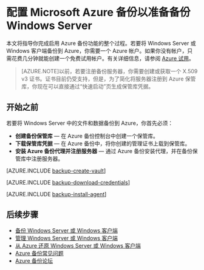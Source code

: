 <properties
	pageTitle="配置 Azure 备份服务以准备备份 Windows Server | Windows Azure"
	description="使用本教程可了解如何在 Microsoft 的 Azure 云产品/服务中使用备份服务来将 Windows Server 备份到云中。"
	services="backup"
	documentationCenter=""
	authors="Jim-Parker"
	manager="jwhit"
	editor=""/>

<tags
	ms.service="backup"
	ms.date="08/21/2015"
	wacn.date="11/02/2015"/>

# 配置 Microsoft Azure 备份以准备备份 Windows Server

本文将指导你完成启用 Azure 备份功能的整个过程。若要将 Windows Server 或 Windows 客户端备份到 Azure，你需要一个 Azure 帐户。如果你没有帐户，只需花费几分钟就能创建一个免费试用帐户。有关详细信息，请参阅 [Azure 试用](/pricing/1rmb-trial/)。
>[AZURE.NOTE]以前，若要注册备份服务器，你需要创建或获取一个 X.509 v3 证书。证书目前仍受支持，但是，为了简化将服务器注册到 Azure 保管库，你现在可以直接通过“快速启动”页生成保管库凭据。

## 开始之前
若要将 Windows Server 中的文件和数据备份到 Azure，你首先必须：

- **创建备份保管库** — 在 Azure 备份控制台中创建一个保管库。
- **下载保管库凭据** — 在 Azure 备份中，将你创建的管理证书上载到保管库。
- **安装 Azure 备份代理并注册服务器** — 通过 Azure 备份安装代理，并在备份保管库中注册服务器。

[AZURE.INCLUDE [backup-create-vault](../includes/backup-create-vault.md)]

[AZURE.INCLUDE [backup-download-credentials](../includes/backup-download-credentials.md)]

[AZURE.INCLUDE [backup-install-agent](../includes/backup-install-agent.md)]

## 后续步骤
- [备份 Windows Server 或 Windows 客户端](/documentation/articles/backup-azure-backup-windows-server)
- [管理 Windows Server 或 Windows 客户端](/documentation/articles/backup-azure-manage-windows-server)
- [从 Azure 还原 Windows Server 或 Windows 客户端](/documentation/articles/backup-azure-restore-windows-server)
- [Azure 备份常见问题](/documentation/articles/backup-azure-backup-faq)
- [Azure 备份论坛](https://social.msdn.microsoft.com/forums/azure/en-US/home?forum=windowsazureonlinebackup)

<!---HONumber=76-->